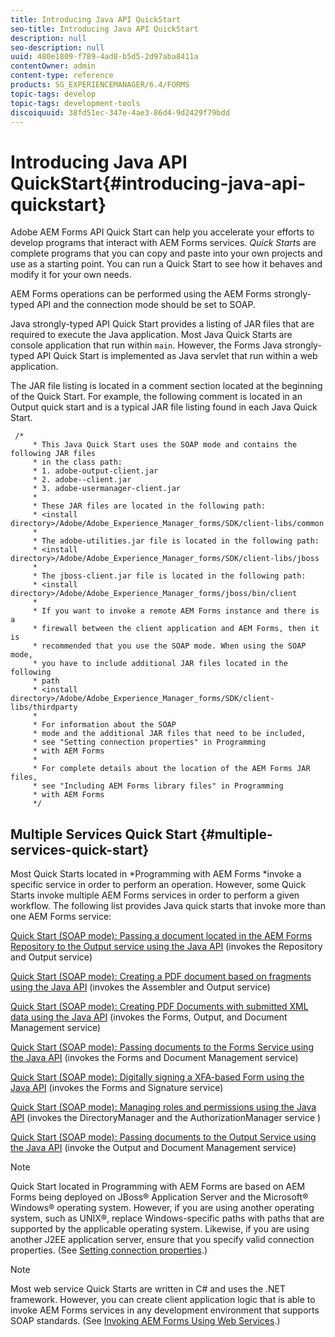 ```yaml
---
title: Introducing Java API QuickStart
seo-title: Introducing Java API QuickStart
description: null
seo-description: null
uuid: 480e1809-f789-4ad8-b5d5-2d97aba8411a
contentOwner: admin
content-type: reference
products: SG_EXPERIENCEMANAGER/6.4/FORMS
topic-tags: develop
topic-tags: development-tools
discoiquuid: 38fd51ec-347e-4ae3-86d4-9d2429f79bdd
---
```


# Introducing Java API QuickStart{#introducing-java-api-quickstart}

Adobe AEM Forms API Quick Start can help you accelerate your efforts to develop programs that interact with AEM Forms services. *Quick Start*s are complete programs that you can copy and paste into your own projects and use as a starting point. You can run a Quick Start to see how it behaves and modify it for your own needs.

AEM Forms operations can be performed using the AEM Forms strongly-typed API and the connection mode should be set to SOAP.

Java strongly-typed API Quick Start provides a listing of JAR files that are required to execute the Java application. Most Java Quick Starts are console application that run within `main`. However, the Forms Java strongly-typed API Quick Start is implemented as Java servlet that run within a web application.

The JAR file listing is located in a comment section located at the beginning of the Quick Start. For example, the following comment is located in an Output quick start and is a typical JAR file listing found in each Java Quick Start.

```as3
 /* 
     * This Java Quick Start uses the SOAP mode and contains the following JAR files 
     * in the class path: 
     * 1. adobe-output-client.jar 
     * 2. adobe--client.jar 
     * 3. adobe-usermanager-client.jar 
     * 
     * These JAR files are located in the following path: 
     * <install directory>/Adobe/Adobe_Experience_Manager_forms/SDK/client-libs/common 
     * 
     * The adobe-utilities.jar file is located in the following path: 
     * <install directory>/Adobe/Adobe_Experience_Manager_forms/SDK/client-libs/jboss 
     * 
     * The jboss-client.jar file is located in the following path: 
     * <install directory>/Adobe/Adobe_Experience_Manager_forms/jboss/bin/client 
     * 
     * If you want to invoke a remote AEM Forms instance and there is a 
     * firewall between the client application and AEM Forms, then it is  
     * recommended that you use the SOAP mode. When using the SOAP mode,  
     * you have to include additional JAR files located in the following  
     * path 
     * <install directory>/Adobe/Adobe_Experience_Manager_forms/SDK/client-libs/thirdparty 
     * 
     * For information about the SOAP  
     * mode and the additional JAR files that need to be included,  
     * see "Setting connection properties" in Programming  
     * with AEM Forms 
     * 
     * For complete details about the location of the AEM Forms JAR files,  
     * see "Including AEM Forms library files" in Programming  
     * with AEM Forms 
     */
```

## Multiple Services Quick Start {#multiple-services-quick-start}

Most Quick Starts located in *Programming with AEM Forms *invoke a specific service in order to perform an operation. However, some Quick Starts invoke multiple AEM Forms services in order to perform a given workflow. The following list provides Java quick starts that invoke more than one AEM Forms service:

[Quick Start (SOAP mode): Passing a document located in the AEM Forms Repository to the Output service using the Java API](/help/forms/developing/output-service-java-api-quick.md#quick-start-soap-mode-passing-a-document-located-in-the-repository-to-the-output-service-using-the-java-api) (invokes the Repository and Output service)

[Quick Start (SOAP mode): Creating a PDF document based on fragments using the Java API](/help/forms/developing/output-service-java-api-quick.md#quick-start-soap-mode-creating-a-pdf-document-based-on-fragments-using-the-java-api) (invokes the Assembler and Output service)

[Quick Start (SOAP mode): Creating PDF Documents with submitted XML data using the Java API](/help/forms/developing/forms-service-api-quick-starts.md#quick-start-soap-mode-creating-pdf-documents-with-submitted-xml-data-using-the-java-api) (invokes the Forms, Output, and Document Management service)

[Quick Start (SOAP mode): Passing documents to the Forms Service using the Java API](/help/forms/developing/forms-service-api-quick-starts.md#quick-start-soap-mode-passing-documents-to-the-forms-service-using-the-java-api) (invokes the Forms and Document Management service)

[Quick Start (SOAP mode): Digitally signing a XFA-based Form using the Java API](unresolvedlink-lc-qs-signature-si.xml#ws624e3cba99b79e12e69a9941333732bac8-7fd0.2) (invokes the Forms and Signature service)

[Quick Start (SOAP mode): Managing roles and permissions using the Java API](/help/forms/developing/user-manager-java-api-quick.md#quick-start-soap-mode-managing-roles-and-permissions-using-the-java-api) (invokes the DirectoryManager and the AuthorizationManager service )

[Quick Start (SOAP mode): Passing documents to the Output Service using the Java API](/help/forms/developing/output-service-java-api-quick.md#quick-start-soap-mode-passing-documents-to-the-output-service-using-the-java-api) (invoke the Output and Document Management service)

>[!NOTE]
>
>Quick Start located in Programming with AEM Forms are based on AEM Forms being deployed on JBoss® Application Server and the Microsoft® Windows® operating system. However, if you are using another operating system, such as UNIX®, replace Windows-specific paths with paths that are supported by the applicable operating system. Likewise, if you are using another J2EE application server, ensure that you specify valid connection properties. (See [Setting connection properties](/help/forms/developing/invoking-aem-forms-using-java.md#setting-connection-properties).)

>[!NOTE]
>
>Most web service Quick Starts are written in C# and uses the .NET framework. However, you can create client application logic that is able to invoke AEM Forms services in any development environment that supports SOAP standards. (See [Invoking AEM Forms Using Web Services](/help/forms/developing/invoking-aem-forms-using-web.md#invoking-aem-forms-using-web-services).)

